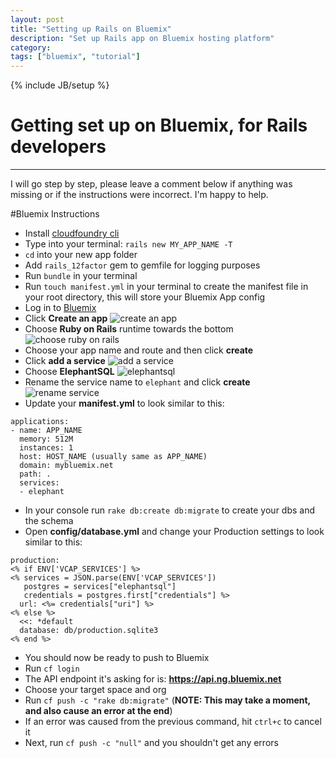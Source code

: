 ```yaml
---
layout: post
title: "Setting up Rails on Bluemix"
description: "Set up Rails app on Bluemix hosting platform"
category: 
tags: ["bluemix", "tutorial"]
---
```

{% include JB/setup %}

# Getting set up on Bluemix, for Rails developers
------------------------------

I will go step by step, please leave a comment below if anything was missing or if the instructions were incorrect. I'm happy to help.


#Bluemix Instructions

* Install [cloudfoundry cli](https://github.com/cloudfoundry/cli)
* Type into your terminal: `rails new MY_APP_NAME -T`
* `cd` into your new app folder
* Add `rails_12factor` gem to gemfile for logging purposes
* Run `bundle` in your terminal
* Run `touch manifest.yml` in your terminal to create the manifest file in your root directory, this will store your Bluemix App config
* Log in to [Bluemix](http://bluemix.net)
* Click **Create an app**
![create an app](http://i.imgur.com/ZgXYC7T.png)
* Choose **Ruby on Rails** runtime towards the bottom
![choose ruby on rails](http://i.imgur.com/2u3ZudM.png)
* Choose your app name and route and then click **create**
* Click **add a service**
![add a service](http://i.imgur.com/2SgTk3b.png)
* Choose **ElephantSQL**
![elephantsql](http://i.imgur.com/fiYLPZr.png)
* Rename the service name to `elephant` and click **create**
![rename service](http://i.imgur.com/5uFYz9a.png)
* Update your **manifest.yml** to look similar to this:

```---
applications:
- name: APP_NAME
  memory: 512M
  instances: 1
  host: HOST_NAME (usually same as APP_NAME)
  domain: mybluemix.net
  path: .
  services:
  - elephant
```
* In your console run `rake db:create db:migrate` to create your dbs and the schema
* Open **config/database.yml** and change your Production settings to look similar to this:

```
production:
<% if ENV['VCAP_SERVICES'] %>
<% services = JSON.parse(ENV['VCAP_SERVICES'])
   postgres = services["elephantsql"]
   credentials = postgres.first["credentials"] %>
  url: <%= credentials["uri"] %>
<% else %>
  <<: *default
  database: db/production.sqlite3
<% end %>
```
* You should now be ready to push to Bluemix
* Run `cf login`
* The API endpoint it's asking for is: **https://api.ng.bluemix.net**
* Choose your target space and org
* Run `cf push -c "rake db:migrate"` (**NOTE: This may take a moment, and also cause an error at the end**)
* If an error was caused from the previous command, hit `ctrl+c` to cancel it
* Next, run `cf push -c "null"` and you shouldn't get any errors